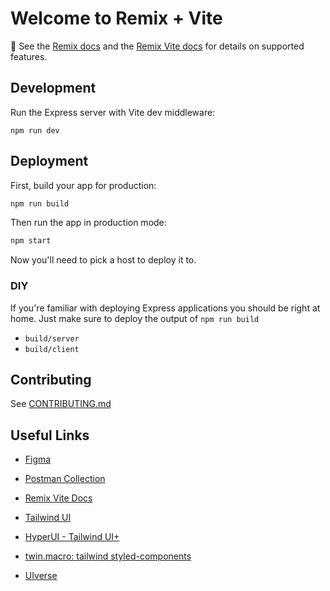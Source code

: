 # Welcome to Remix + Vite

📖 See the [Remix docs](https://remix.run/docs) and the [Remix Vite docs](https://remix.run/docs/en/main/guides/vite) for details on supported features.

## Development

Run the Express server with Vite dev middleware:

```shellscript
npm run dev
```

## Deployment

First, build your app for production:

```sh
npm run build
```

Then run the app in production mode:

```sh
npm start
```

Now you'll need to pick a host to deploy it to.

### DIY

If you're familiar with deploying Express applications you should be right at home. Just make sure to deploy the output of `npm run build`

- `build/server`
- `build/client`

## Contributing

See [CONTRIBUTING.md](CONTRIBUTING.md)

## Useful Links

- [Figma](https://www.figma.com/file/b5YmCc91p1x9LV0laoUBQB/TPO-website?type=design&node-id=0%3A1&mode=design&t=bmIR98w1leq6FpuD-1)
- [Postman Collection](https://app.getpostman.com/join-team?invite_code=4939113ea6efeb4389aa80fcec55a64b&target_code=3a79235af2fac24b8870692cee597020)
- [Remix Vite Docs](https://remix.run/docs/en/main/guides/vite)

- [Tailwind UI](https://tailwind-template-santosharron.netlify.app)
- [HyperUI - Tailwind UI+](https://www.hyperui.dev)
- [twin.macro: tailwind styled-components](https://github.com/ben-rogerson/twin.macro)
- [UIverse](https://uiverse.io/spotlight)
